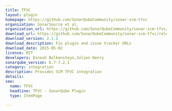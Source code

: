 ```yaml
---
title: TFVC
layout: plugin
homepage: https://github.com/SonarQubeCommunity/sonar-scm-tfvc
organization: SonarSource et al.
organization_url: https://github.com/SonarQubeCommunity/sonar-scm-tfvc/graphs/contributors
download_url: https://github.com/SonarQubeCommunity/sonar-scm-tfvc/releases/download/2.1.2/sonar-scm-tfvc-plugin-2.1.2.jar
download_version: 2.1.2
download_description: Fix plugin and issue tracker URLs
download_date: 2015-05-02
license: MIT
developers: Dinesh Bolkensteyn,Julien Henry
sonarqube_version: 6.7-7.2.1
category: integration
description: Provides SCM TFVC integration
details: 
seo: 
  name: TFVC
  headline: TFVC - SonarQube Plugin
  type: ItemPage

---
```

